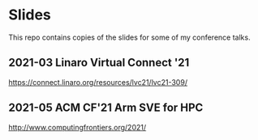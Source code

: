 # Slides

This repo contains copies of the slides for some of my conference talks.


## 2021-03 Linaro Virtual Connect '21
https://connect.linaro.org/resources/lvc21/lvc21-309/

## 2021-05 ACM CF'21 Arm SVE for HPC
http://www.computingfrontiers.org/2021/

